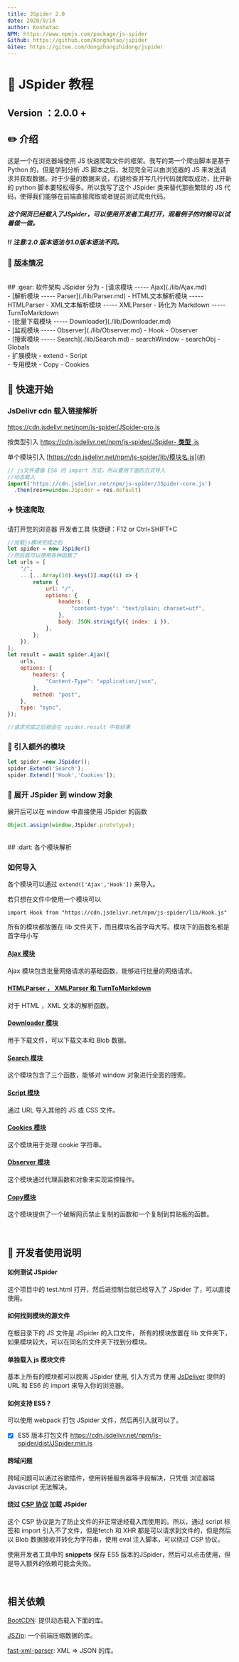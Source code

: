 ```yaml
---
title: JSpider 2.0
date: 2020/9/14
author: KonhaYao
NPM: https://www.npmjs.com/package/js-spider
Github: https://github.com/KonghaYao/jspider
Gitee: https://gitee.com/dongzhongzhidong/jspider
---
```


# :book: JSpider 教程
## Version ：2.0.0 +
## :pencil2: 介绍
这是一个在浏览器端使用 JS 快速爬取文件的框架。我写的第一个爬虫脚本是基于 Python 的，但是学到分析 JS 脚本之后，发现完全可以由浏览器的 JS 来发送请求并获取数据。对于少量的数据来说，右键检查并写几行代码就爬取成功，比开新的 python 脚本要轻松得多。所以我写了这个 JSpider 类来替代那些繁琐的 JS 代码，使得我们能够在前端直接爬取或者提前测试爬虫代码。

##### 这个网页已经载入了JSpider，可以使用开发者工具打开，观看例子的时候可以试着做一做。

##### :bangbang: 注意:2.0 版本语法与1.0版本语法不同。

### :closed_book: [版本情况](./Version.md)

<br>
## :gear: 软件架构
JSpider 分为 
- [请求模块 ----- Ajax](./lib/Ajax.md)
<br>
- [解析模块 ----- Parser](./lib/Parser.md)
    - HTML文本解析模块 -----  HTMLParser
    - XML文本解析模块 -----  XMLParser
    - 转化为 Markdown ----- TurnToMarkdown
<br>
- [批量下载模块 ----- Downloader](./lib/Downloader.md)
<br>
- [监视模块 ----- Observer](./lib/Observer.md)
    - Hook
    - Observer
<br>
- [搜索模块 ----- Search](./lib/Search.md)
    - searchWindow
    - searchObj
    - Globals
<br>
- 扩展模块
    - extend
    - Script
<br>
- 专用模块
    - Copy
    - Cookies
<br>


## :hammer: 快速开始

###  JsDelivr cdn 载入链接解析

https://cdn.jsdelivr.net/npm/js-spider/JSpider-pro.js

按类型引入 [https://cdn.jsdelivr.net/npm/js-spider/JSpider- **类型** .js](#)

 单个模块引入 [https://cdn.jsdelivr.net/npm/js-spider/lib/模块名.js](#)

```js
// js文件遵循 ES6 的 import 方式，所以要用下面的方式导入
//动态载入
import('https://cdn.jsdelivr.net/npm/js-spider/JSpider-core.js')
  .then(res=>window.JSpider = res.default)
```



### :airplane: 快速爬取
请打开您的浏览器 开发者工具 
快捷键：F12 or Ctrl+SHIFT+C

```js
//加载js模块完成之后
let spider = new JSpider()
//然后就可以使用各种函数了
let urls = [
    "/",
    ...[...Array(10).keys()].map((i) => {
        return {
            url: "/",
            options: {
                headers: {
                    "content-type": "text/plain; charset=utf",
                },
                body: JSON.stringify({ index: i }),
            },
        };
    }),
];
let result = await spider.Ajax({
    urls,
    options: {
        headers: {
            "Content-Type": "application/json",
        },
        method: "post",
    },
    type: "sync",
});

//请求完成之后就会在 spider.result 中有结果
```

### :candy: 引入额外的模块
```js
let spider =new JSpider();
spider.Extend('Search');
spider.Extend(['Hook','Cookies']);
```

### :candy: 展开 JSpider 到 window 对象
展开后可以在 window 中直接使用 JSpider 的函数
```js
Object.assign(window,JSpider.prototype);
```


<br>
## :dart: 各个模块解析

### 如何导入
各个模块可以通过 `extend(['Ajax','Hook'])` 来导入。

若只想在文件中使用一个模块可以

`import Hook from "https://cdn.jsdelivr.net/npm/js-spider/lib/Hook.js"`

所有的模块都放置在 lib 文件夹下，而且模块名首字母大写。模块下的函数名都是首字母小写

#### [Ajax 模块](./lib/Ajax.md)

Ajax 模块包含批量网络请求的基础函数，能够进行批量的网络请求。
#### [HTMLParser ， XMLParser 和 TurnToMarkdown](./lib/Parser.md)
对于 HTML ，XML 文本的解析函数。

#### [Downloader 模块](./lib/Downloader.md)
用于下载文件，可以下载文本和 Blob 数据。

#### [Search 模块](./lib/Search.md)
这个模块包含了三个函数，能够对 window 对象进行全面的搜索。

#### [Script 模块](./lib/Script.js)
通过 URL 导入其他的 JS 或 CSS 文件。

#### [Cookies 模块](./lib/Cookies.js)
这个模块用于处理 cookie 字符串。

#### [Observer 模块](./lib/Observer.md)
这个模块通过代理函数和对象来实现监控操作。

#### [Copy模块](./lib/Copy.md)
这个模块提供了一个破解网页禁止复制的函数和一个复制到剪贴板的函数。

<br>

## :rainbow: 开发者使用说明

#### 如何测试 JSpider
这个项目中的 test.html 打开，然后进控制台就已经导入了 JSpider 了，可以直接使用。

#### 如何找到模块的源文件
在根目录下的 JS 文件是 JSpider 的入口文件，
所有的模块放置在 lib 文件夹下，
如果模块较大，可以在同名的文件夹下找到分模块。

#### 单独载入 js 模块文件
基本上所有的模块都可以脱离 JSpider 使用,
引入方式为 使用 [JsDeliver](http://www.jsdelivr.com/) 提供的 URL 和 ES6 的 import 来导入你的浏览器。

#### 如何支持 ES5 ?
可以使用 webpack 打包 JSpider 文件，然后再引入就可以了。
- [x] ES5 版本打包文件  https://cdn.jsdelivr.net/npm/js-spider/dist/JSpider.min.js


#### 跨域问题
跨域问题可以通过谷歌插件，使用转接服务器等手段解决，只凭借 浏览器端 Javascript 无法解决。

#### 绕过 [CSP 协议](https://developer.mozilla.org/zh-CN/docs/Web/HTTP/CSP) 加载 JSpider
这个 CSP 协议是为了防止文件的非正常途经载入而使用的。所以，通过 script 标签和 import 引入不了文件，但是fetch 和 XHR 都是可以请求到文件的，但是然后以 Blob 数据接收并转化为字符串，使用 eval 注入脚本，可以绕过 CSP 协议。

使用开发者工具中的 **snippets** 保存 ES5 版本的JSpider，然后可以点击使用，但是导入额外的依赖可能会失败。


<br>

## 相关依赖

[BootCDN](https://www.bootcdn.cn/): 提供动态载入下面的库。

[JSZip](https://github.com/Stuk/jszip): 一个前端压缩数据的库。

[fast-xml-parser](https://github.com/NaturalIntelligence/fast-xml-parser): XML => JSON 的库。 
